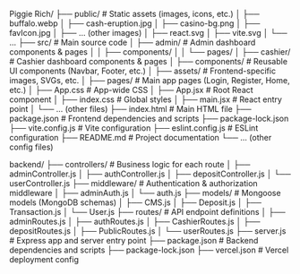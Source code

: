 Piggie Rich/
├── public/                  # Static assets (images, icons, etc.)
│   ├── buffalo.webp
│   ├── cash-eruption.jpg
│   ├── casino-bg.png
│   ├── favIcon.jpg
│   ├── ... (other images)
│   ├── react.svg
│   ├── vite.svg
│   └── ... 
├── src/                     # Main source code
│   ├── admin/               # Admin dashboard components & pages
│   │   ├── components/
│   │   └── pages/
│   ├── cashier/             # Cashier dashboard components & pages
│   ├── components/          # Reusable UI components (Navbar, Footer, etc.)
│   ├── assets/              # Frontend-specific images, SVGs, etc.
│   ├── pages/               # Main app pages (Login, Register, Home, etc.)
│   ├── App.css              # App-wide CSS
│   ├── App.jsx              # Root React component
│   ├── index.css            # Global styles
│   ├── main.jsx             # React entry point
│   └── ... (other files)
├── index.html               # Main HTML file
├── package.json             # Frontend dependencies and scripts
├── package-lock.json
├── vite.config.js           # Vite configuration
├── eslint.config.js         # ESLint configuration
├── README.md                # Project documentation
└── ... (other config files)


backend/
├── controllers/             # Business logic for each route
│   ├── adminController.js
│   ├── authController.js
│   ├── depositController.js
│   └── userController.js
├── middleware/              # Authentication & authorization middleware
│   ├── adminAuth.js
│   └── auth.js
├── models/                  # Mongoose models (MongoDB schemas)
│   ├── CMS.js
│   ├── Deposit.js
│   ├── Transaction.js
│   └── User.js
├── routes/                  # API endpoint definitions
│   ├── adminRoutes.js
│   ├── authRoutes.js
│   ├── CashierRoutes.js
│   ├── depositRoutes.js
│   ├── PublicRoutes.js
│   └── userRoutes.js
├── server.js                # Express app and server entry point
├── package.json             # Backend dependencies and scripts
├── package-lock.json
├── vercel.json              # Vercel deployment config